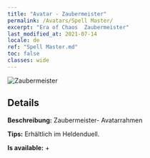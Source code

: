 ```yaml
---
title: "Avatar - Zaubermeister"
permalink: /Avatars/Spell Master/
excerpt: "Era of Chaos  Zaubermeister"
last_modified_at: 2021-07-14
locale: de
ref: "Spell Master.md"
toc: false
classes: wide
---
```

 ![Zaubermeister](/images/a/avatarFrame_10.png)

## Details

 **Beschreibung:** Zaubermeister- Avatarrahmen 

 **Tips:** Erhältlich im Heldenduell. 

 **Is available:**  + 

